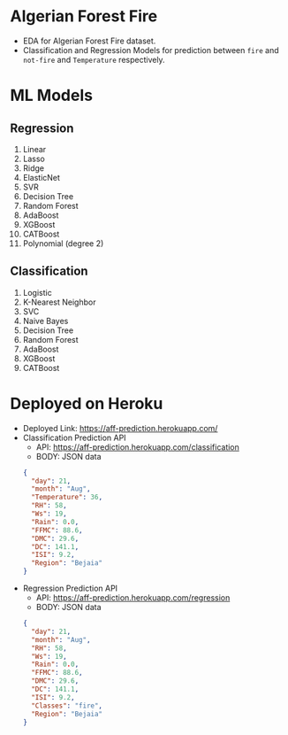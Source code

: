 # Algerian Forest Fire

- EDA for Algerian Forest Fire dataset.
- Classification and Regression Models for prediction between `fire` and `not-fire` and `Temperature` respectively.

# ML Models

## Regression

1. Linear
2. Lasso
3. Ridge
4. ElasticNet
5. SVR
6. Decision Tree
7. Random Forest
8. AdaBoost
9. XGBoost
10. CATBoost
11. Polynomial (degree 2)

## Classification

1. Logistic
2. K-Nearest Neighbor
3. SVC
4. Naive Bayes
5. Decision Tree
6. Random Forest
7. AdaBoost
8. XGBoost
9. CATBoost

# Deployed on Heroku

- Deployed Link: https://aff-prediction.herokuapp.com/
- Classification Prediction API
  - API: https://aff-prediction.herokuapp.com/classification
  - BODY: JSON data
  ```json
  {
  	"day": 21,
  	"month": "Aug",
  	"Temperature": 36,
  	"RH": 58,
  	"Ws": 19,
  	"Rain": 0.0,
  	"FFMC": 88.6,
  	"DMC": 29.6,
  	"DC": 141.1,
  	"ISI": 9.2,
  	"Region": "Bejaia"
  }
  ```
- Regression Prediction API
  - API: https://aff-prediction.herokuapp.com/regression
  - BODY: JSON data
  ```json
  {
  	"day": 21,
  	"month": "Aug",
  	"RH": 58,
  	"Ws": 19,
  	"Rain": 0.0,
  	"FFMC": 88.6,
  	"DMC": 29.6,
  	"DC": 141.1,
  	"ISI": 9.2,
  	"Classes": "fire",
  	"Region": "Bejaia"
  }
  ```
